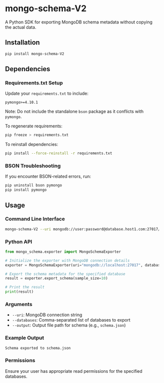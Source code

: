 # mongo-schema-V2

A Python SDK for exporting MongoDB schema metadata without copying the actual data.

## Installation

```bash
pip install mongo-schema-V2
```

## Dependencies

### Requirements.txt Setup

Update your `requirements.txt` to include:

```plaintext
pymongo>=4.10.1
```

Note: Do not include the standalone `bson` package as it conflicts with `pymongo`.

To regenerate requirements:
```bash
pip freeze > requirements.txt
```

To reinstall dependencies:
```bash
pip install --force-reinstall -r requirements.txt
```

### BSON Troubleshooting

If you encounter BSON-related errors, run:
```bash
pip uninstall bson pymongo
pip install pymongo
```

## Usage

### Command Line Interface

```bash
mongo-schema-V2 --uri mongodb://user:password@database.host1.com:27017/admin --databases test2,testIgnore --output schema.json
```

### Python API

```python
from mongo_schema.exporter import MongoSchemaExporter

# Initialize the exporter with MongoDB connection details
exporter = MongoSchemaExporter(uri="mongodb://localhost:27017", database="test_db")

# Export the schema metadata for the specified database
result = exporter.export_schema(sample_size=10)

# Print the result
print(result)
```

### Arguments

- `--uri`: MongoDB connection string
- `--databases`: Comma-separated list of databases to export
- `--output`: Output file path for schema (e.g., `schema.json`)

### Example Output

```bash
Schema exported to schema.json
```

### Permissions

Ensure your user has appropriate read permissions for the specified databases.
